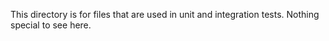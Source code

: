 This directory is for files that are used in unit and integration tests. Nothing special to see here.
